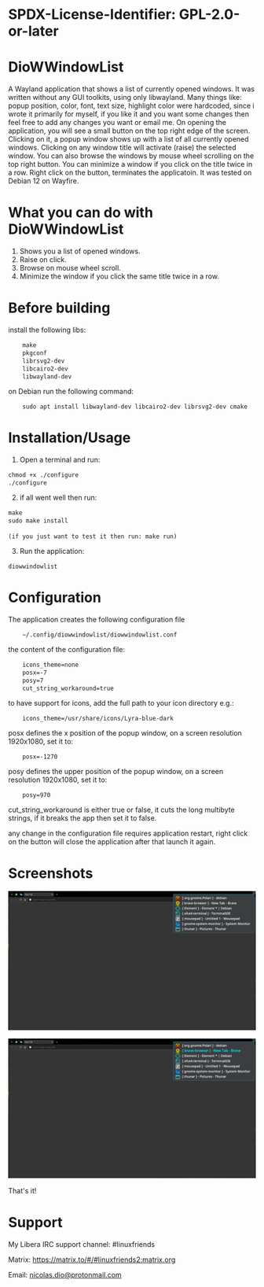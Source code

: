 # SPDX-License-Identifier: GPL-2.0-or-later

# DioWWindowList
A Wayland application that shows a list of currently opened windows. It was written without any GUI toolkits, using only libwayland. Many things like: popup position, color, font, text size, highlight color were hardcoded, since i wrote it primarily for myself, if you like it and you want some changes then feel free to add any changes you want or email me. On opening the application, you will see a small button on the top right edge of the screen. Clicking on it, a popup window shows up with a list of all currently opened windows.
Clicking on any window title will activate (raise) the selected window. You can also browse the windows by mouse wheel scrolling on the top right button. You can minimize a window if you click on the title twice in a row. Right click on the button, terminates the applicatoin.
It was tested on Debian 12 on Wayfire.

# What you can do with DioWWindowList
   1. Shows you a list of opened windows.
   2. Raise on click.
   3. Browse on mouse wheel scroll.
   4. Minimize the window if you click the same title twice in a row.

# Before building
install the following libs:

		make
		pkgconf
	 	librsvg2-dev
		libcairo2-dev
		libwayland-dev

on Debian run the following command:

		sudo apt install libwayland-dev libcairo2-dev librsvg2-dev cmake

# Installation/Usage
  1. Open a terminal and run:

    chmod +x ./configure
    ./configure

  2. if all went well then run:

    make
    sudo make install

    (if you just want to test it then run: make run)

  3. Run the application:

    diowwindowlist

# Configuration
The application creates the following configuration file

		~/.config/diowwindowlist/diowwindowlist.conf

   the content of the configuration file:

		icons_theme=none
		posx=-7
		posy=7
		cut_string_workaround=true

   to have support for icons, add the full path to your icon directory e.g.:

		icons_theme=/usr/share/icons/Lyra-blue-dark

   posx defines the x position of the popup window, on a screen resolution 1920x1080, set it to:

		posx=-1270

   posy defines the upper position of the popup window, on a screen resolution 1920x1080, set it to:

		posy=970

   cut_string_workaround is either true or false, it cuts the long multibyte strings, if it breaks the app then set it to false.

   any change in the configuration file requires application restart, right click on the button will close the application after that launch it again.

# Screenshots
 
![Alt text](https://raw.githubusercontent.com/DiogenesN/diowwindowlist/main/diowwindowlist.png)

![Alt text](https://raw.githubusercontent.com/DiogenesN/diowwindowlist/main/diowwindowlist2.png)

That's it!

# Support

   My Libera IRC support channel: #linuxfriends

   Matrix: https://matrix.to/#/#linuxfriends2:matrix.org

   Email: nicolas.dio@protonmail.com
